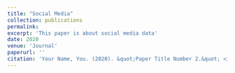 ```yaml
---
title: "Social Media"
collection: publications
permalink: 
excerpt: 'This paper is about social media data'
date: 2020
venue: 'Journal'
paperurl: ''
citation: 'Your Name, You. (2020). &quot;Paper Title Number 2.&quot; <i>Journal</i>. 1(2).'
---
```


